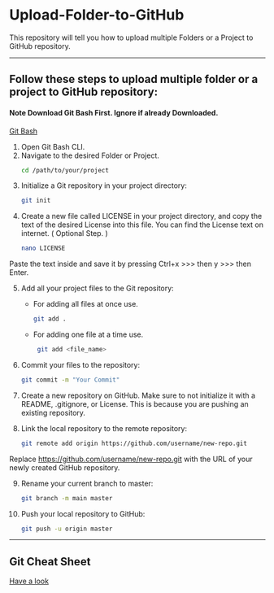 # Upload-Folder-to-GitHub
This repository will tell you how to upload multiple Folders or a Project to GitHub repository.

---

## Follow these steps to upload multiple folder or a project  to  GitHub repository:

#### Note Download Git Bash First. Ignore if already Downloaded.

[Git Bash](https://git-scm.com/downloads)

1. Open Git Bash CLI.
2. Navigate to the desired Folder or Project.
    ```bash
    cd /path/to/your/project
    ```
3. Initialize a Git repository in your project directory:
    ```bash
    git init
    ```
4. Create a new file called LICENSE in your project directory, and copy the text of the desired License into this file. You can find the License text on internet. ( Optional Step. )
    ```bash
    nano LICENSE
    ```
Paste the text inside and save it by pressing Ctrl+x >>> then  y >>> then  Enter.

5. Add all your project files to the Git repository:
   - For adding all files at once use.
        ```bash
        git add .
        ```
    - For adding one file at a time use.
       ```bash
        git add <file_name>
        ```
7. Commit your files to the repository:
    ```bash
    git commit -m "Your Commit"
    ```

8. Create a new repository on GitHub. Make sure to not initialize it with a README, .gitignore, or License. This is because you are pushing an existing repository.

9. Link the local repository to the remote repository:
    ```bash
    git remote add origin https://github.com/username/new-repo.git
    ```
Replace https://github.com/username/new-repo.git with the URL of your newly created GitHub repository.

9. Rename your current branch to master:
    ```bash
    git branch -m main master
    ```
10. Push your local repository to GitHub:
    ```bash
    git push -u origin master
    ```
    
---

## Git Cheat Sheet

[Have a look](https://github.com/MohitPimoli/Upload-Folders-to-GitHub/blob/main/Git%20and%20Git%20Hub.pdf)
